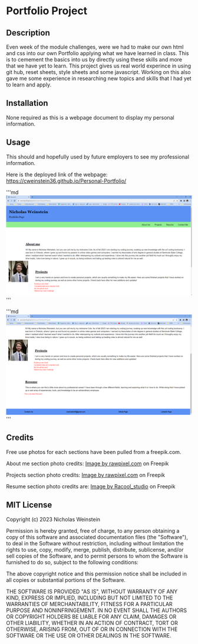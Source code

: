 # Portfolio Project

## Description
Even week of the module challenges, were we had to make our own html and css into our own Portfolio applying what we have learned in class. This is to cemement the basics into us by directly using these skills and more that we have yet to learn. This project gives us real world experince in using git hub, reset sheets, style sheets and some javascript. Working on this also gave me some experience in researching new topics and skills that I had yet to learn and apply. 

## Installation
None required as this is a webpage document to display my personal information. 

## Usage
This should and hopefully used by future employers to see my professional information.
 
 Here is the deployed link of the webpage: https://cweinstein36.github.io/Personal-Portfolio/

 '''md
 ![alt text](assets/screenshots/Screenshot%202023-11-18%20155619.png)
 '''

 '''md 
 ![alt text](assets/screenshots/Screenshot%202023-11-18%20155725.png)
 '''
 
## Credits
Free use photos for each sections have been pulled from a freepik.com.

About me section photo credits: <a href="https://www.freepik.com/free-photo/document-marketing-strategy-business-concept_18043307.htm#query=projects%20clip%20arty&position=2&from_view=search&track=ais&uuid=93ab9e9d-2d31-400c-83f2-aa607301a5b6">Image by rawpixel.com</a> on Freepik

Projects section photo credits: <a href="https://www.freepik.com/free-photo/document-marketing-strategy-business-concept_18043307.htm#query=projects%20clip%20arty&position=2&from_view=search&track=ais&uuid=93ab9e9d-2d31-400c-83f2-aa607301a5b6">Image by rawpixel.com</a> on Freepik

Resume section photo credits are:  <a href="https://www.freepik.com/free-photo/resumes-desk_10323300.htm#query=resume%20clip%20art&position=1&from_view=search&track=ais&uuid=eb95ac09-18fe-4481-b7ed-1a46749612f2">Image by Racool_studio</a> on Freepik


## MIT License

Copyright (c) 2023 Nicholas Weinstein

Permission is hereby granted, free of charge, to any person obtaining a copy
of this software and associated documentation files (the "Software"), to deal
in the Software without restriction, including without limitation the rights
to use, copy, modify, merge, publish, distribute, sublicense, and/or sell
copies of the Software, and to permit persons to whom the Software is
furnished to do so, subject to the following conditions:

The above copyright notice and this permission notice shall be included in all
copies or substantial portions of the Software.

THE SOFTWARE IS PROVIDED "AS IS", WITHOUT WARRANTY OF ANY KIND, EXPRESS OR
IMPLIED, INCLUDING BUT NOT LIMITED TO THE WARRANTIES OF MERCHANTABILITY,
FITNESS FOR A PARTICULAR PURPOSE AND NONINFRINGEMENT. IN NO EVENT SHALL THE
AUTHORS OR COPYRIGHT HOLDERS BE LIABLE FOR ANY CLAIM, DAMAGES OR OTHER
LIABILITY, WHETHER IN AN ACTION OF CONTRACT, TORT OR OTHERWISE, ARISING FROM,
OUT OF OR IN CONNECTION WITH THE SOFTWARE OR THE USE OR OTHER DEALINGS IN THE
SOFTWARE.
